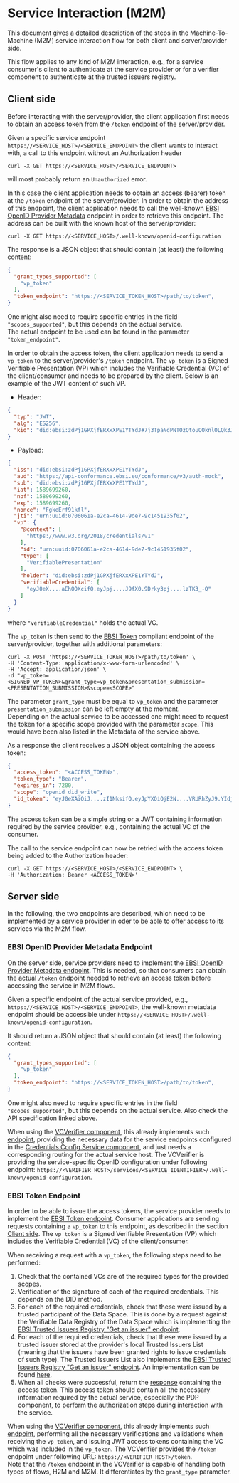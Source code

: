 # Service Interaction (M2M)

This document gives a detailed description of the steps in the 
Machine-To-Machine (M2M) service interaction flow for both client 
and server/provider side. 

This flow applies to any kind of M2M interaction, e.g., for a service 
consumer's client to authenticate at the service provider or for 
a verifier component to authenticate at the trusted issuers registry.



## Client side


Before interacting with the server/provider, the client application first needs to obtain an 
access token from the `/token` endpoint of the server/provider. 

Given a specific service endpoint `https://<SERVICE_HOST>/<SERVICE_ENDPOINT>` the client wants to interact with, 
a call to this endpoint without 
an Authorization header 
```shell
curl -X GET https://<SERVICE_HOST>/<SERVICE_ENDPOINT>
```
will most probably return an `Unauthorized` error. 

In this case the client application needs to obtain an access (bearer) token at the 
`/token` endpoint of the server/provider. In order to obtain the address of this endpoint, 
the client application needs to call the well-known 
[EBSI OpenID Provider Metadata](https://hub.ebsi.eu/apis/pilot/authorisation/v3/get-well-known-openid-config) endpoint 
in order to retrieve this endpoint. The address can be built with the known host of the server/provider:
```shell
curl -X GET https://<SERVICE_HOST>/.well-known/openid-configuration
```

The response is a JSON object that should contain (at least) the following content:
```json
{
  "grant_types_supported": [
    "vp_token"
  ],
  "token_endpoint": "https://<SERVICE_TOKEN_HOST>/path/to/token",
}
```
One might also need to require specific entries in the field `"scopes_supported"`, but this depends on the actual 
service.  
The actual endpoint to be used can be found in the parameter `"token_endpoint"`.

In order to obtain the access token, the client application needs to send a `vp_token` to the server/provider's 
`/token` endpoint. The `vp_token` is a Signed Verifiable Presentation (VP) which includes the Verifiable 
Credential (VC) of the client/consumer and needs to be prepared by the client. 
Below is an example of the JWT content of such VP.
* Header:
```json
{
  "typ": "JWT",
  "alg": "ES256",
  "kid": "did:ebsi:zdPj1GPXjfERXxXPE1YTYdJ#7j3TpaNdPNTOzOtouOOknlOLQk3JP-ykTfraWtY3GME"
}
```
* Payload:
```json
{
  "iss": "did:ebsi:zdPj1GPXjfERXxXPE1YTYdJ",
  "aud": "https://api-conformance.ebsi.eu/conformance/v3/auth-mock",
  "sub": "did:ebsi:zdPj1GPXjfERXxXPE1YTYdJ",
  "iat": 1589699260,
  "nbf": 1589699260,
  "exp": 1589699260,
  "nonce": "FgkeErf91kfl",
  "jti": "urn:uuid:0706061a-e2ca-4614-9de7-9c1451935f02",
  "vp": {
    "@context": [
      "https://www.w3.org/2018/credentials/v1"
    ],
    "id": "urn:uuid:0706061a-e2ca-4614-9de7-9c1451935f02",
    "type": [
      "VerifiablePresentation"
    ],
    "holder": "did:ebsi:zdPj1GPXjfERXxXPE1YTYdJ",
    "verifiableCredential": [
      "eyJ0eX....aEhOOXcifQ.eyJpj....J9fX0.9Drky3pj....lzTK3_-Q"
    ]
  }	
}
```
where `"verifiableCredential"` holds the actual VC.

The `vp_token` is then send to the [EBSI Token](https://hub.ebsi.eu/apis/pilot/authorisation/v3/post-token) compliant 
endpoint of the server/provider, together with additional parameters:
```shell
curl -X POST 'https://<SERVICE_TOKEN_HOST>/path/to/token' \
-H 'Content-Type: application/x-www-form-urlencoded' \
-H 'Accept: application/json' \
-d "vp_token=<SIGNED_VP_TOKEN>&grant_type=vp_token&presentation_submission=<PRESENTATION_SUBMISSION>&scope=<SCOPE>"
```
The parameter `grant_type` must be equal to `vp_token` and the parameter `presentation_submission` can be left empty at the 
moment.  
Depending on the actual service to be accessed one might need to request the token for a specific scope provided 
with the parameter `scope`. This would have been also listed in the Metadata of the service above.

As a response the client receives a JSON object containing the access token:
```json
{
  "access_token": "<ACCESS_TOKEN>",
  "token_type": "Bearer",
  "expires_in": 7200,
  "scope": "openid did_write",
  "id_token": "eyJ0eXAiOiJ....zI1NksifQ.eyJpYXQiOjE2N....VRURhZyJ9.YIdjUCinbG...Qyv14A"
}
```
The access token can be a simple string or a JWT containing information required by the service provider, e.g., containing the 
actual VC of the consumer. 

The call to the service endpoint can now be retried with the access token being added to the Authorization header:
```shell
curl -X GET https://<SERVICE_HOST>/<SERVICE_ENDPOINT> \
-H 'Authorization: Bearer <ACCESS_TOKEN>'
```








## Server side

In the following, the two endpoints are described, which need to be implemented by a service provider 
in oder to be able to offer access to its services via the M2M flow.


### EBSI OpenID Provider Metadata Endpoint

On the server side, service providers need to implement 
the [EBSI OpenID Provider Metadata endpoint](https://hub.ebsi.eu/apis/pilot/authorisation/v3/get-well-known-openid-config). 
This is needed, so that consumers can obtain the actual `/token` endpoint needed to retrieve an access token before accessing 
the service in M2M flows.

Given a specific endpoint of the actual service provided, e.g., 
`https://<SERVICE_HOST>/<SERVICE_ENDPOINT>`, the well-known metadata endpoint should be accessible 
under `https://<SERVICE_HOST>/.well-known/openid-configuration`.

It should return a JSON object that should contain (at least) the following content:
```json
{
  "grant_types_supported": [
    "vp_token"
  ],
  "token_endpoint": "https://<SERVICE_TOKEN_HOST>/path/to/token",
}
```
One might also need to require specific entries in the field `"scopes_supported"`, but this depends on the actual 
service. Also check the API specification linked above.

When using the [VCVerifier component](https://github.com/FIWARE/VCVerifier), this already implements 
such [endpoint](https://github.com/FIWARE/VCVerifier/blob/4318d2afb9ef15f6feb2134557f2fa68d86d7253/api/api.yaml#L139), providing the necessary data for the 
service endpoints configured in the [Credentials Config Service component](https://github.com/FIWARE/credentials-config-service), 
and just needs a corresponding routing for the actual service host. The VCVerifier is providing the service-specific 
OpenID configuration under following endpoint: `https://<VERIFIER_HOST>/services/<SERVICE_IDENTIFIER>/.well-known/openid-configuration`.


### EBSI Token Endpoint

In order to be able to issue the access tokens, the service provider needs to implement 
the [EBSI Token endpoint](https://hub.ebsi.eu/apis/pilot/authorisation/v3/post-token). Consumer applications are sending 
requests containing a `vp_token` to this endpoint, as described in the section [Client side](#client-side). 
The `vp_token` is a Signed Verifiable Presentation (VP) which includes the Verifiable 
Credential (VC) of the client/consumer.

When receiving a request with a `vp_token`, the following steps need to be performed:
1. Check that the contained VCs are of the required types for the provided scopes.
2. Verification of the signature of each of the required credentials. This depends on the DID method.
3. For each of the required credentials, check that these were issued by a trusted participant of the Data Space. 
   This is done by a request against the Verifiable Data Registry of the Data Space which is implementing 
   the [EBSI Trusted Issuers Registry "Get an issuer" endpoint](https://hub.ebsi.eu/apis/pilot/trusted-issuers-registry/v4/get-issuer).
4. For each of the required credentials, check that these were issued by a trusted issuer stored at the provider's local 
   Trusted Issuers List (meaning that the issuers have been granted rights to issue credentials of such type). 
   The Trusted Issuers List also implements 
   the [EBSI Trusted Issuers Registry "Get an issuer" endpoint](https://hub.ebsi.eu/apis/pilot/trusted-issuers-registry/v4/get-issuer). 
   An implementation can be found [here](https://github.com/FIWARE/trusted-issuers-list).
5. When all checks were successful, return the [response](https://hub.ebsi.eu/apis/pilot/authorisation/v3/post-token#responses) 
   containing the access token. This access token should contain all the necessary information required by the actual service, 
   especially the PDP component, to perform the authorization steps during interaction with the service.

When using the [VCVerifier component](https://github.com/FIWARE/VCVerifier), this already implements 
such [endpoint](https://github.com/FIWARE/VCVerifier/blob/4318d2afb9ef15f6feb2134557f2fa68d86d7253/api/api.yaml#L101), performing 
all the necessary verifications and validations when receiving the `vp_token`, and issuing JWT access tokens containing the 
VC which was included in the `vp_token`. The VCVerifier provides the `/token` endpoint under following 
URL: `https://<VERIFIER_HOST>/token`.  
Note that the `/token` endpoint in the VCVerifier is capable of handling both types of flows, H2M and M2M. It differentiates by the 
`grant_type` parameter.

